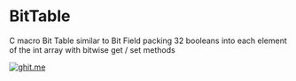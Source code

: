 # BitTable
C macro Bit Table similar to Bit Field packing 32 booleans into each element of the int array with bitwise get / set methods


  [![ghit.me](https://ghit.me/badge.svg?repo=me4tw/bittable)](https://ghit.me/repo/me4tw/bittable)

